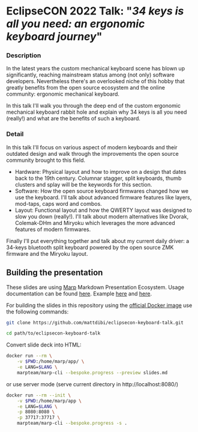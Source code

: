 # EclipseCON 2022 Talk: "_34 keys is all you need: an ergonomic keyboard journey_"

### Description

In the latest years the custom mechanical keyboard scene has blown up significantly, reaching mainstream status among (not only) software developers. Nevertheless there's an overlooked niche of this hobby that greatly benefits from the open source ecosystem and the online community: ergonomic mechanical keyboard.

In this talk I'll walk you through the deep end of the custom ergonomic mechanical keyboard rabbit hole and explain why 34 keys is all you need (really!) and what are the benefits of such a keyboard.

### Detail

In this talk I'll focus on various aspect of modern keyboards and their outdated design and walk through the improvements the open source community brought to this field.

- Hardware: Physical layout and how to improve on a design that dates back to the 19th century. Columnar stagger, split keyboards, thumb clusters and splay will be the keywords for this section.
- Software: How the open source keyboard firmwares changed how we use the keyboard. I'll talk about advanced firmware features like layers, mod-taps, caps word and combos.
- Layout: Functional layout and how the QWERTY layout was designed to slow you down (really!). I'll talk about modern alternatives like Dvorak, Colemak-DHm and Miryoku which leverages the more advanced features of modern firmwares.

Finally I'll put everything together and talk about my current daily driver: a 34-keys bluetooth split keyboard powered by the open source ZMK firmware and the Miryoku layout.

## Building the presentation

These slides are using [Marp](https://marp.app/) Markdown Presentation Ecosystem. Usage documentation can be found [here](https://marpit.marp.app/). Example [here](https://speakerdeck.com/yhatt/marp-basic-example?slide=20) and [here](https://raw.githubusercontent.com/hahnec/marp-recipes/master/marp_recipes.pdf).

For building the slides in this repository using the [official Docker image](https://hub.docker.com/r/marpteam/marp-cli/) use the following commands:

```bash
git clone https://github.com/mattdibi/eclipsecon-keyboard-talk.git
```

```bash
cd path/to/eclipsecon-keyboard-talk
```

Convert slide deck into HTML:

```bash
docker run --rm \
    -v $PWD:/home/marp/app/ \
    -e LANG=$LANG \
    marpteam/marp-cli --bespoke.progress --preview slides.md
```

or use server mode (serve current directory in http://localhost:8080/)

```bash
docker run --rm --init \
    -v $PWD:/home/marp/app \
    -e LANG=$LANG \
    -p 8080:8080 \
    -p 37717:37717 \
    marpteam/marp-cli --bespoke.progress -s .
```
